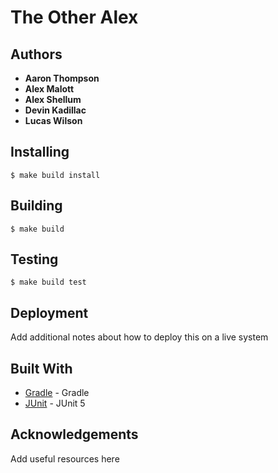 # The Other Alex

## Authors

* **Aaron Thompson**
* **Alex Malott**
* **Alex Shellum**
* **Devin Kadillac**
* **Lucas Wilson**

## Installing

```
$ make build install
```

## Building

```
$ make build
```

## Testing

```
$ make build test
```

## Deployment

Add additional notes about how to deploy this on a live system

## Built With

* [Gradle](https://gradle.org/) - Gradle
* [JUnit](https://junit.org/junit5/) - JUnit 5

## Acknowledgements

Add useful resources here
